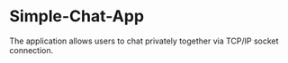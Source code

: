 # Simple-Chat-App
The application allows users to chat privately together via TCP/IP socket connection.
